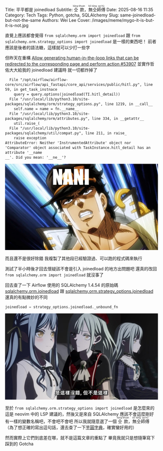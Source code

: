 Title: 平平都是 joinedload
Subtitle: <ruby>仝款<rt>kāng-khuán</rt></ruby>，<ruby>無仝<rt>bô kāng</rt></ruby><ruby>師傅<rt>sai-hū</rt></ruby>
Date: 2025-08-16 11:35
Category: Tech
Tags: Python, gotcha, SQLAlchemy
Slug: same-joinedload-but-not-the-same
Authors: Wei Lee
Cover: /images/meme/mygo-it-is-but-it-is-not.jpg

直覺上應該都會覺得 `from sqlalchemy.orm import joinedload` 跟 `from sqlalchemy.orm.strategy_options import joinedload` 是一樣的東西吧！
前者應該是後者的語法糖，這樣就可以少打一些字

<!--more-->

但昨天在重構 [Allow generating human-in-the-loop links that can be redirected to the corresponding page and perform action #53907][airflow-pr-53907] 並實作哲佑大大給我的 joinedload 建議時
就一切都炸掉了

```
  File "/opt/airflow/airflow-core/src/airflow/api_fastapi/core_api/services/public/hitl.py", line 59, in get_task_instnace
    query = query.options(joinedload(TI.hitl_detail))
  File "/usr/local/lib/python3.10/site-packages/sqlalchemy/orm/strategy_options.py", line 1219, in __call__
    self.name = name = fn.__name__
  File "/usr/local/lib/python3.10/site-packages/sqlalchemy/orm/attributes.py", line 334, in __getattr__
    util.raise_(
  File "/usr/local/lib/python3.10/site-packages/sqlalchemy/util/compat.py", line 211, in raise_
    raise exception
AttributeError: Neither 'InstrumentedAttribute' object nor 'Comparator' object associated with TaskInstance.hitl_detail has an attribute '__name
__'. Did you mean: '__ne__'?
```

![jotaro-nani](/images/meme/jotaro-nani.jpg)

而且還不是很好除錯
我複製了其他段已經驗證過、可以跑的程式碼來執行

測試了半小時後才回去懷疑該不會是引入 joinedload 的地方出問題吧
還真的改回 `from sqlalchemy.orm import joinedload` 就沒事了

回去查了一下 Airflow 使用的 SQLAlchemy 1.4.54 的原始碼
[sqlalchemy.orm.joinedload](https://github.com/sqlalchemy/sqlalchemy/blob/dfe401fd471323638ad3e1b1027d89e01fcbeef5/lib/sqlalchemy/orm/__init__.py#L289) 跟 [sqlalchemy.orm.strategy_options.joinedload](https://github.com/sqlalchemy/sqlalchemy/blob/dfe401fd471323638ad3e1b1027d89e01fcbeef5/lib/sqlalchemy/orm/strategy_options.py#L1397) 還真的有點微妙的不同

```python
joinedload = strategy_options.joinedload._unbound_fn
```

![mygo-it-is-but-it-is-not](/images/meme/mygo-it-is-but-it-is-not.jpg)

至於 `from sqlalchemy.orm.strategy_options import joinedload` 是怎麼來的
這是 neovim 中的 LSP 建議的，然後又是來自 SQLAlchemy
應該不會這麼剛好有一樣的變數名稱吧，不會吧不會吧
所以我就隨意選了一個
<ruby>仝款<rt>kāng-khuán</rt></ruby>，<ruby>無仝<rt>bô kāng</rt></ruby><ruby>師傅<rt>sai-hū</rt></ruby>
（為了想正確的寫出這句話，還去查了一下[芋圓字典](https://portaly.cc/taro.dict/pages/about)，確實蠻好用的）

然而實際上它們到底差在哪，就不是這篇文章的重點了
畢竟我就只是想隨筆寫下踩到的 Gotcha

[airflow-pr-53907]: https://github.com/apache/airflow/pull/53907
